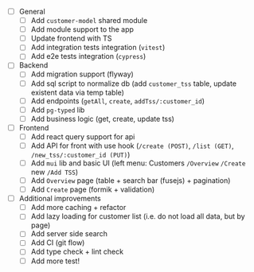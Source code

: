 - [ ] General
  - [ ] Add `customer-model` shared module
  - [ ] Add module support to the app
  - [ ] Update frontend with TS
  - [ ] Add integration tests integration (`vitest`)
  - [ ] Add e2e tests integration (`cypress`)
- [ ] Backend
  - [ ] Add migration support (flyway)
  - [ ] Add sql script to normalize db (add `customer_tss` table, update existent data via temp table)
  - [ ] Add endpoints (`getAll`, `create`, `addTss/:customer_id`)
  - [ ] Add `pg-typed` lib
  - [ ] Add business logic (get, create, update tss)
- [ ] Frontend
  - [ ] Add react query support for api
  - [ ] Add API for front with use hook (`/create (POST)`, `/list (GET)`, `/new_tss/:customer_id (PUT)`)
  - [ ] Add `mui` lib and basic UI (left menu: Customers `/Overview` `/Create` new `/Add TSS`)
  - [ ] Add `Overview` page (table + search bar (fusejs) + pagination)
  - [ ] Add `Create` page (formik + validation)
- [ ] Additional improvements
  - [ ] Add more caching + refactor
  - [ ] Add lazy loading for customer list (i.e. do not load all data, but by page)
  - [ ] Add server side search
  - [ ] Add CI (git flow)
  - [ ] Add type check + lint check
  - [ ] Add more test!
